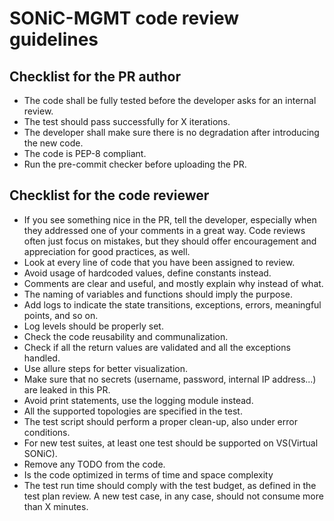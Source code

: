 # SONiC-MGMT code review guidelines

## Checklist for the PR author
- The code shall be fully tested before the developer asks for an internal review.
- The test should pass successfully for X iterations.
- The developer shall make sure there is no degradation after introducing the new code.
- The code is PEP-8 compliant.
- Run the pre-commit checker before uploading the PR.


## Checklist for the code reviewer
- If you see something nice in the PR, tell the developer, especially when they addressed one of your comments in a great way. Code reviews often just focus on mistakes, but they should offer encouragement and appreciation for good practices, as well.
- Look at every line of code that you have been assigned to review.
- Avoid usage of hardcoded values, define constants instead.
- Comments are clear and useful, and mostly explain why instead of what.
- The naming of variables and functions should imply the purpose.
- Add logs to indicate the state transitions, exceptions, errors, meaningful points, and so on.
- Log levels should be properly set.
- Check the code reusability and communalization.
- Check if all the return values are validated and all the exceptions handled.
- Use allure steps for better visualization.
- Make sure that no secrets (username, password, internal IP address...) are leaked in this PR.
- Avoid print statements, use the logging module instead.
- All the supported topologies are specified in the test.
- The test script should perform a proper clean-up, also under error conditions.
- For new test suites, at least one test should be supported on VS(Virtual SONiC).
- Remove any TODO from the code.
- Is the code optimized in terms of time and space complexity
- The test run time should comply with the test budget, as defined in the test plan review. A new test case, in any case, should not consume more than X minutes.

